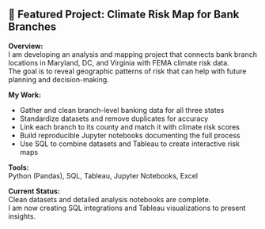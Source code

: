 ## 🎯 Featured Project: Climate Risk Map for Bank Branches

**Overview:**  
I am developing an analysis and mapping project that connects bank branch locations in Maryland, DC, and Virginia with FEMA climate risk data.  
The goal is to reveal geographic patterns of risk that can help with future planning and decision-making.

**My Work:**  
- Gather and clean branch-level banking data for all three states  
- Standardize datasets and remove duplicates for accuracy  
- Link each branch to its county and match it with climate risk scores  
- Build reproducible Jupyter notebooks documenting the full process  
- Use SQL to combine datasets and Tableau to create interactive risk maps

**Tools:**  
Python (Pandas), SQL, Tableau, Jupyter Notebooks, Excel

**Current Status:**  
Clean datasets and detailed analysis notebooks are complete.  
I am now creating SQL integrations and Tableau visualizations to present insights.
